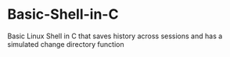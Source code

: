 # Basic-Shell-in-C
Basic Linux Shell in C that saves history across sessions and has a simulated change directory function
